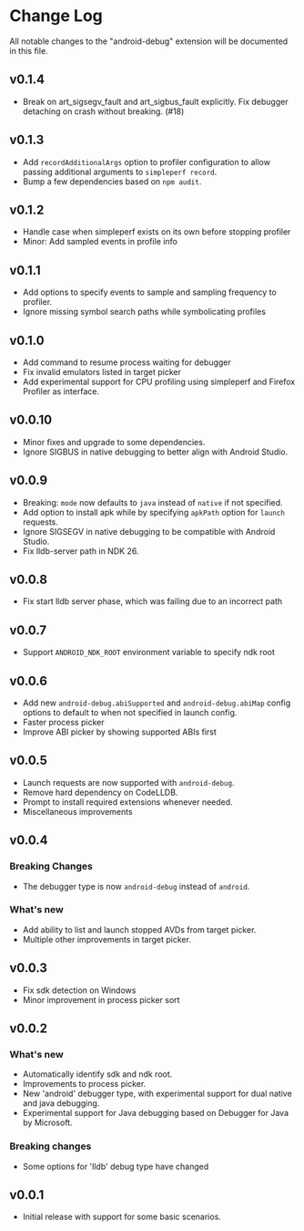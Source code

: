 # Change Log

All notable changes to the "android-debug" extension will be documented in this file.

## v0.1.4
- Break on art_sigsegv_fault and art_sigbus_fault explicitly. Fix debugger detaching on crash without breaking. (#18)

## v0.1.3
- Add `recordAdditionalArgs` option to profiler configuration to allow passing additional arguments to `simpleperf record`.
- Bump a few dependencies based on `npm audit`.

## v0.1.2
- Handle case when simpleperf exists on its own before stopping profiler
- Minor: Add sampled events in profile info

## v0.1.1
- Add options to specify events to sample and sampling frequency to profiler.
- Ignore missing symbol search paths while symbolicating profiles

## v0.1.0
- Add command to resume process waiting for debugger
- Fix invalid emulators listed in target picker
- Add experimental support for CPU profiling using simpleperf and Firefox Profiler as interface.

## v0.0.10
- Minor fixes and upgrade to some dependencies.
- Ignore SIGBUS in native debugging to better align with Android Studio.

## v0.0.9
- Breaking: `mode` now defaults to `java` instead of `native` if not specified.
- Add option to install apk while by specifying `apkPath` option for `launch` requests.
- Ignore SIGSEGV in native debugging to be compatible with Android Studio.
- Fix lldb-server path in NDK 26.

## v0.0.8
- Fix start lldb server phase, which was failing due to an incorrect path

## v0.0.7
- Support `ANDROID_NDK_ROOT` environment variable to specify ndk root

## v0.0.6
- Add new `android-debug.abiSupported` and `android-debug.abiMap` config options to default to when not specified in launch config.
- Faster process picker
- Improve ABI picker by showing supported ABIs first

## v0.0.5
- Launch requests are now supported with `android-debug`.
- Remove hard dependency on CodeLLDB.
- Prompt to install required extensions whenever needed.
- Miscellaneous improvements 

## v0.0.4
### Breaking Changes
- The debugger type is now `android-debug` instead of `android`.

### What's new
- Add ability to list and launch stopped AVDs from target picker.
- Multiple other improvements in target picker.

## v0.0.3
- Fix sdk detection on Windows
- Minor improvement in process picker sort

## v0.0.2

### What's new
- Automatically identify sdk and ndk root.
- Improvements to process picker.
- New 'android' debugger type, with experimental support for dual native and java debugging.
- Experimental support for Java debugging based on Debugger for Java by Microsoft.

### Breaking changes
- Some options for 'lldb' debug type have changed

## v0.0.1
- Initial release with support for some basic scenarios.